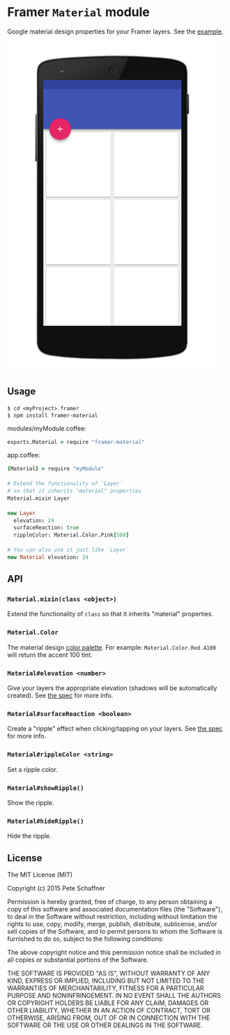 
# Framer `Material` module

Google material design properties for your Framer layers. See the
[example][example].

<img src="screenshot.png" width="481">

## Usage
```shell
$ cd <myProject>.framer
$ npm install framer-material
```

modules/myModule.coffee:
```coffeescript
exports.Material = require "framer-material"
```

app.coffee:
```coffeescript
{Material} = require "myModule"

# Extend the functionality of `Layer`
# so that it inherits "material" properties
Material.mixin Layer

new Layer
  elevation: 24
  surfaceReaction: true
  rippleColor: Material.Color.Pink[500]

# You can also use it just like `Layer`
new Material elevation: 24
```

## API

### `Material.mixin(class <object>)`
Extend the functionality of `class` so that it inherits "material" properties.

### `Material.Color`
The material design [color palette][colors]. For example:
`Material.Color.Red.A100` will return the accent 100 tint.

### `Material#elevation <number>`
Give your layers the appropriate elevation (shadows will be automatically
created). See [the spec][elevation] for more info.

### `Material#surfaceReaction <boolean>`
Create a "ripple" effect when clicking/tapping on your layers. See
[the spec][ripple] for more info.

### `Material#rippleColor <string>`
Set a ripple color.

### `Material#showRipple()`
Show the ripple.

### `Material#hideRipple()`
Hide the ripple.

## License
The MIT License (MIT)

Copyright (c) 2015 Pete Schaffner

Permission is hereby granted, free of charge, to any person obtaining a copy
of this software and associated documentation files (the "Software"), to deal
in the Software without restriction, including without limitation the rights
to use, copy, modify, merge, publish, distribute, sublicense, and/or sell
copies of the Software, and to permit persons to whom the Software is
furnished to do so, subject to the following conditions:

The above copyright notice and this permission notice shall be included in all
copies or substantial portions of the Software.

THE SOFTWARE IS PROVIDED "AS IS", WITHOUT WARRANTY OF ANY KIND, EXPRESS OR
IMPLIED, INCLUDING BUT NOT LIMITED TO THE WARRANTIES OF MERCHANTABILITY,
FITNESS FOR A PARTICULAR PURPOSE AND NONINFRINGEMENT. IN NO EVENT SHALL THE
AUTHORS OR COPYRIGHT HOLDERS BE LIABLE FOR ANY CLAIM, DAMAGES OR OTHER
LIABILITY, WHETHER IN AN ACTION OF CONTRACT, TORT OR OTHERWISE, ARISING FROM,
OUT OF OR IN CONNECTION WITH THE SOFTWARE OR THE USE OR OTHER DEALINGS IN THE
SOFTWARE.

[colors]: https://www.google.com/design/spec/style/color.html
[elevation]: https://www.google.com/design/spec/what-is-material/elevation-shadows.html
[ripple]: https://www.google.com/design/spec/animation/responsive-interaction.html#responsive-interaction-user-input
[example]: http://share.framerjs.com/wm1z4fn6nmfv/
